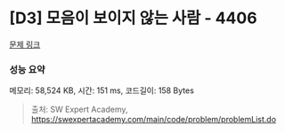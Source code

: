 # [D3] 모음이 보이지 않는 사람 - 4406 

[문제 링크](https://swexpertacademy.com/main/code/problem/problemDetail.do?contestProbId=AWNcD_66pUEDFAV8) 

### 성능 요약

메모리: 58,524 KB, 시간: 151 ms, 코드길이: 158 Bytes



> 출처: SW Expert Academy, https://swexpertacademy.com/main/code/problem/problemList.do